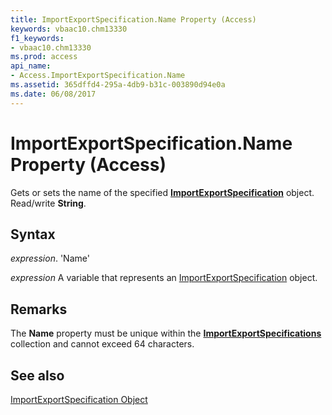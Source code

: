 ```yaml
---
title: ImportExportSpecification.Name Property (Access)
keywords: vbaac10.chm13330
f1_keywords:
- vbaac10.chm13330
ms.prod: access
api_name:
- Access.ImportExportSpecification.Name
ms.assetid: 365dffd4-295a-4db9-b31c-003890d94e0a
ms.date: 06/08/2017
---
```



# ImportExportSpecification.Name Property (Access)

Gets or sets the name of the specified  **[ImportExportSpecification](Access.ImportExportSpecification.md)** object. Read/write **String**.


## Syntax

 _expression_. 'Name'

 _expression_ A variable that represents an [ImportExportSpecification](./Access.ImportExportSpecification.md) object.


## Remarks

The  **Name** property must be unique within the **[ImportExportSpecifications](Access.ImportExportSpecifications.md)** collection and cannot exceed 64 characters.


## See also


[ImportExportSpecification Object](Access.ImportExportSpecification.md)


